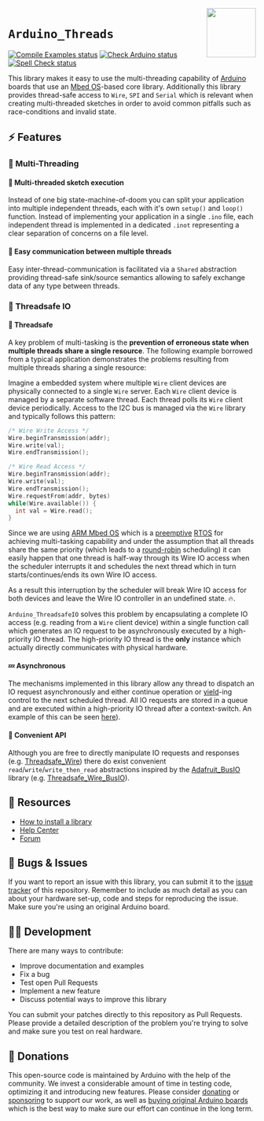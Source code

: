 <img src="https://content.arduino.cc/website/Arduino_logo_teal.svg" height="100" align="right" />

`Arduino_Threads`
=================

[![Compile Examples status](https://github.com/arduino-libraries/Arduino_Threads/actions/workflows/compile-examples.yml/badge.svg)](https://github.com/arduino-libraries/Arduino_Threads/actions/workflows/compile-examples.yml)
[![Check Arduino status](https://github.com/arduino-libraries/Arduino_Threads/actions/workflows/check-arduino.yml/badge.svg)](https://github.com/arduino-libraries/Arduino_Threads/actions/workflows/check-arduino.yml)
[![Spell Check status](https://github.com/arduino-libraries/Arduino_Threads/actions/workflows/spell-check.yml/badge.svg)](https://github.com/arduino-libraries/Arduino_Threads/actions/workflows/spell-check.yml)

This library makes it easy to use the multi-threading capability of [Arduino](https://www.arduino.cc/) boards that use an [Mbed OS](https://os.mbed.com/docs/mbed-os/latest/introduction/index.html)-based core library. Additionally this library provides thread-safe access to `Wire`, `SPI` and `Serial` which is relevant when creating multi-threaded sketches in order to avoid common pitfalls such as race-conditions and invalid state.

## :zap: Features
### :thread: Multi-Threading 
#### :thread: Multi-threaded sketch execution
Instead of one big state-machine-of-doom you can split your application into multiple independent threads, each with it's own `setup()` and `loop()` function. Instead of implementing your application in a single `.ino` file, each independent thread is implemented in a dedicated `.inot` representing a clear separation of concerns on a file level.

#### :calling: Easy communication between multiple threads
Easy inter-thread-communication is facilitated via a `Shared` abstraction providing thread-safe sink/source semantics allowing to safely exchange data of any type between threads.

### :thread: Threadsafe IO
#### :thread: Threadsafe
A key problem of multi-tasking is the **prevention of erroneous state when multiple threads share a single resource**. The following example borrowed from a typical application demonstrates the problems resulting from multiple threads sharing a single resource:

Imagine a embedded system where multiple `Wire` client devices are physically connected to a single `Wire` server. Each `Wire` client device is managed by a separate software thread. Each thread polls its `Wire` client device periodically. Access to the I2C bus is managed via the `Wire` library and typically follows this pattern:

```C++
/* Wire Write Access */
Wire.beginTransmission(addr);
Wire.write(val);
Wire.endTransmission();

/* Wire Read Access */
Wire.beginTransmission(addr);
Wire.write(val);
Wire.endTransmission();
Wire.requestFrom(addr, bytes)
while(Wire.available()) {
  int val = Wire.read();
}
```

Since we are using [ARM Mbed OS](https://os.mbed.com/mbed-os/) which is a [preemptive](https://en.wikipedia.org/wiki/Preemption_(computing)) [RTOS](https://en.wikipedia.org/wiki/Real-time_operating_system) for achieving multi-tasking capability and under the assumption that all threads share the same priority (which leads to a [round-robin](https://en.wikipedia.org/wiki/Round-robin_scheduling) scheduling) it can easily happen that one thread is half-way through its Wire IO access when the scheduler interrupts it and schedules the next thread which in turn starts/continues/ends its own Wire IO access.

As a result this interruption by the scheduler will break Wire IO access for both devices and leave the Wire IO controller in an undefined state. :fire:.

`Arduino_ThreadsafeIO` solves this problem by encapsulating a complete IO access (e.g. reading from a `Wire` client device) within a single function call which generates an IO request to be asynchronously executed by a high-priority IO thread. The high-priority IO thread is the **only** instance which actually directly communicates with physical hardware.

#### :zzz: Asynchronous

The mechanisms implemented in this library allow any thread to dispatch an IO request asynchronously and either continue operation or [yield](https://en.wikipedia.org/wiki/Yield_(multithreading))-ing control to the next scheduled thread. All IO requests are stored in a queue and are executed within a high-priority IO thread after a context-switch. An example of this can be seen [here](examples/Threadsafe_SPI/Threadsafe_SPI.ino)).

#### :sparkling_heart: Convenient API

Although you are free to directly manipulate IO requests and responses (e.g. [Threadsafe_Wire](examples/Threadsafe_Wire/Threadsafe_Wire.ino)) there do exist convenient `read`/`write`/`write_then_read` abstractions inspired by the [Adafruit_BusIO](https://github.com/adafruit/Adafruit_BusIO) library (e.g. [Threadsafe_Wire_BusIO](examples/Threadsafe_Wire_BusIO/Threadsafe_Wire_BusIO.ino)).


## :mag_right: Resources

* [How to install a library](https://www.arduino.cc/en/guide/libraries)
* [Help Center](https://support.arduino.cc/)
* [Forum](https://forum.arduino.cc)

## :bug: Bugs & Issues

If you want to report an issue with this library, you can submit it to the [issue tracker](issues) of this repository. Remember to include as much detail as you can about your hardware set-up, code and steps for reproducing the issue. Make sure you're using an original Arduino board.

## :technologist: Development

There are many ways to contribute:

* Improve documentation and examples
* Fix a bug
* Test open Pull Requests
* Implement a new feature
* Discuss potential ways to improve this library

You can submit your patches directly to this repository as Pull Requests. Please provide a detailed description of the problem you're trying to solve and make sure you test on real hardware.

## :yellow_heart: Donations

This open-source code is maintained by Arduino with the help of the community. We invest a considerable amount of time in testing code, optimizing it and introducing new features. Please consider [donating](https://www.arduino.cc/en/donate/) or [sponsoring](https://github.com/sponsors/arduino) to support our work, as well as [buying original Arduino boards](https://store.arduino.cc/) which is the best way to make sure our effort can continue in the long term.
